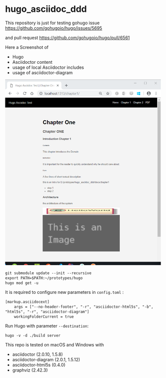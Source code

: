 # hugo_asciidoc_ddd

This repository is just for testing gohugo issue 
https://github.com/gohugoio/hugo/issues/5695

and pull request
https://github.com/gohugoio/hugo/pull/6561

Here a Screenshot of

* Hugo
* Asciidoctor content
* usage of local Asciidoctor includes
* usage of asciidoctor-diagram 

![Screenshot](screenshot.png)

```
git submodule update --init --recursive
export PATH=$PATH:~/prototypes/hugo
hugo mod get -u
```
It is required to configure new parameters in `config.toml` : 
```
[markup.asciidocext]
    args = ["--no-header-footer", "-r", "asciidoctor-html5s", "-b", "html5s", "-r", "asciidoctor-diagram"]
    workingFolderCurrent = true
```

Run Hugo with parameter `--destination`:
```
hugo -v -d ./build server
```

This repo is tested on macOS and Windows with

* asciidoctor (2.0.10, 1.5.8)
* asciidoctor-diagram (2.0.1, 1.5.12)
* asciidoctor-html5s (0.4.0)
* graphviz (2.42.3)